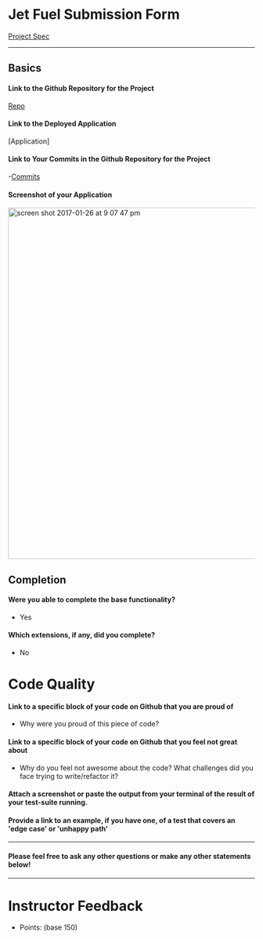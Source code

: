 # Jet Fuel Submission Form

 [Project Spec](http://frontend.turing.io/projects/jet-fuel.html)
 
 ------

## Basics
 #### Link to the Github Repository for the Project
 [Repo](https://github.com/hilarylewis92/jetFuel)
 
 #### Link to the Deployed Application
 [Application]
 
 #### Link to Your Commits in the Github Repository for the Project
 
 -[Commits](https://github.com/hilarylewis92/jetFuel/commits/master)
 
 #### Screenshot of your Application
 <img width="716" alt="screen shot 2017-01-26 at 9 07 47 pm" src="">
 
 ## Completion
 
 #### Were you able to complete the base functionality?
 * Yes
 
 #### Which extensions, if any, did you complete?
 * No
 
 # Code Quality
 
 #### Link to a specific block of your code on Github that you are proud of
 * Why were you proud of this piece of code?
 
 #### Link to a specific block of your code on Github that you feel not great about
 * Why do you feel not awesome about the code? What challenges did you face trying to write/refactor it?
 
 #### Attach a screenshot or paste the output from your terminal of the result of your test-suite running.
   
 #### Provide a link to an example, if you have one, of a test that covers an 'edge case' or 'unhappy path'
 
 -----
 
 #### Please feel free to ask any other questions or make any other statements below!
 
 -----
 
 # Instructor Feedback
 
 - Points: (base 150)
